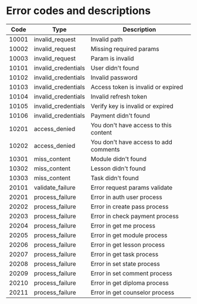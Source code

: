 # Error codes and descriptions

| Code  | Type                | Description                           |
| ----- | ------------------- | ------------------------------------- |
| 10001 | invalid_request     | Invalid path                          |
| 10002 | invalid_request     | Missing required params               |
| 10003 | invalid_request     | Param is invalid                      |
| 10101 | invalid_credentials | User didn't found                     |
| 10102 | invalid_credentials | Invalid password                      |
| 10103 | invalid_credentials | Access token is invalid or expired    |
| 10104 | invalid_credentials | Invalid refresh token                 |
| 10105 | invalid_credentials | Verify key is invalid or expired      |
| 10106 | invalid_credentials | Payment didn't found                  |
| 10201 | access_denied       | You don't have access to this content |
| 10202 | access_denied       | You don't have access to add comments |
| 10301 | miss_content        | Module didn't found                   |
| 10302 | miss_content        | Lesson didn't found                   |
| 10303 | miss_content        | Task didn't found                     |
| 20101 | validate_failure    | Error request params validate         |
| 20201 | process_failure     | Error in auth user process            |
| 20202 | process_failure     | Error in create pass process          |
| 20203 | process_failure     | Error in check payment process        |
| 20204 | process_failure     | Error in get me process               |
| 20205 | process_failure     | Error in get module process           |
| 20206 | process_failure     | Error in get lesson process           |
| 20207 | process_failure     | Error in get task process             |
| 20208 | process_failure     | Error in set state process            |
| 20209 | process_failure     | Error in set comment process          |
| 20210 | process_failure     | Error in get diploma process          |
| 20211 | process_failure     | Error in get counselor process        |
